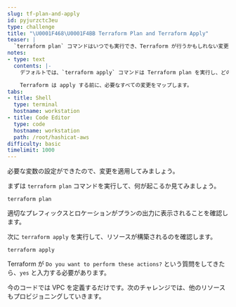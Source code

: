 ```yaml
---
slug: tf-plan-and-apply
id: pyjurzctc3eu
type: challenge
title: "\U0001F468‍\U0001F4BB Terraform Plan and Terraform Apply"
teaser: |
  `terraform plan` コマンドはいつでも実行でき、Terraform が行うかもしれない変更のプレビューを得ることができます。`terraform apply` を実行すると、これらの変更が実行され、Terraform はリソースをビルド、アップデート、または破棄します。
notes:
- type: text
  contents: |-
    デフォルトでは、`terraform apply` コマンドは Terraform plan を実行し、どのような変更を加えたいかを表示します。

    Terraform は apply する前に、必要なすべての変更をマップします。
tabs:
- title: Shell
  type: terminal
  hostname: workstation
- title: Code Editor
  type: code
  hostname: workstation
  path: /root/hashicat-aws
difficulty: basic
timelimit: 1000
---
```

必要な変数の設定ができたので、変更を適用してみましょう。

まずは `terraform plan` コマンドを実行して、何が起こるか見てみましょう。

```
terraform plan
```

適切なプレフィックスとロケーションがプランの出力に表示されることを確認します。

次に `terraform apply` を実行して、リソースが構築されるのを確認します。

```
terraform apply
```

Terraform が `Do you want to perform these actions?` という質問をしてきたら、`yes` と入力する必要があります。

今のコードでは VPC を定義するだけです。次のチャレンジでは、他のリソースもプロビジョニングしていきます。